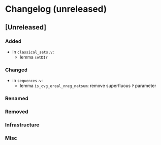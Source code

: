 # Changelog (unreleased)

## [Unreleased]

### Added

- in `classical_sets.v`:
  + lemma `setDIr`

### Changed

- in `sequences.v`:
  + lemma `is_cvg_ereal_nneg_natsum`: remove superfluous `P` parameter

### Renamed

### Removed

### Infrastructure

### Misc
